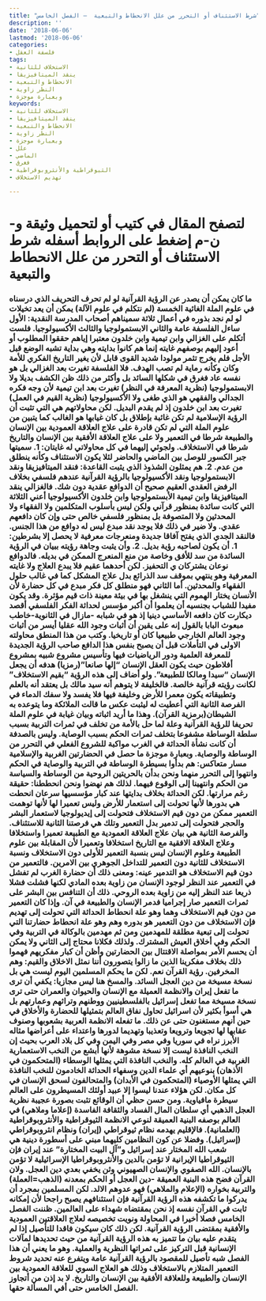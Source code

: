 ```yaml
---
title: "شرط الاستئناف أو التحرر من علل الانحطاط والتبعية  – الفصل الخامس"
description: ''
date: '2018-06-06'
lastmod: '2018-06-06'
categories:
- فلسفة العقل
tags:
- الاستخلاف للثانية
- ينقد الميتافيزيقا
- الانحطاط والتبعية
- النظر زاوية
- وبعبارة موجزة
keywords:
- الاستخلاف للثانية
- ينقد الميتافيزيقا
- الانحطاط والتبعية
- النظر زاوية
- وبعبارة موجزة
- علل
- الماضي
- فغرق
- الثيوقراطية والأنثروبوقراطية
- تهديم الاستخلاف

---
```

# **لتصفح المقال في كتيب أو لتحميل وثيقة و-ن-م إضغط على الروابط أسفله** **شرط الاستئناف أو التحرر من علل الانحطاط والتبعية**

### ما كان يمكن أن يصدر عن الرؤية القرآنية لو لم تحرف التحريف الذي درسناه في علوم الملة الغائية الخمسة (لم نتكلم في علوم الآلة) يمكن أن يعد تخيلات لو لم نجد بذوره في أعمال ثلاثة سميناهم أصحاب المدرسة النقدية: الأول ساءل الفلسفة عامة والثاني الابستمولوجيا والثالث الأكسيولوجيا. فلست أتكلم على الغزالي وابن تيمية وابن خلدون معتبرا إياهم حققوا المطلوب أو أعود إليهم بوصفهم غايته إنما هم كانوا بدايته وهي بداية تشبه الوضع قبل الأجل فلم يخرج تثمر مولودا شديد القوى قابل لأن يغير التاريخ الفكري للأمة وكان وكأنه رماية لم تصب الهدف. فلا الفلسفة تغيرت بعد الغزالي بل هو نفسه عاد فغرق في شكلها السائد بل وأكثر من ذلك ظن الكشف بديلا ولا الابستمولوجيا (نظرية المعرفة في النظر) تغيرت بعد ابن تيمية لأن وجه فكره الجدالي والفقهي هو الذي طغى ولا الأكسيولوجيا (نظرية القيم في العمل) تغيرت بعد ابن خلدون إذ لم يقدم البديل. لكن محاولاتهم هي التي تثبت أن الرؤية الإسلامية لم تكن غائبة بإطلاق بل كان غيابها هو الغالب كما يتبين من علوم الملة التي لم تكن قادرة على علاج العلاقة العمودية بين الإنسان والطبيعة شرطا في التعمير ولا على علاج العلاقة الأفقية بين الإنسان والتاريخ شرطا في الاستخلاف. ولجوئي إليهما في كل محاولاتي له غايتان: 1. سميتها جبر الكسور للوصل بين الماضي والحاضر لئلا يكون الاستئناف وكأنه ينطلق من عدم. 2. هم يمثلون الشذوذ الذي يثبت القاعدة: فنقد الميتافيزيقا ونقد الابستمولوجيا ونقد الأكسيولوجيا بالرؤية القرآنية عندهم فلسفي بخلاف الرفض العقدي العقيم صحيح أن الدوافع عقدية دون شك. فالغزالي ينقد الميتافيزيقا وابن تيمية الأبستمولوجيا وابن خلدون الأكسيولوجيا أعني الثلاثة التي كانت سائدة بمنظور قرآني ولكن ليس بأسلوب المتكلمين ولا الفقهاء ولا المحدثين ولا المتصوفة بل بمنظور فلسفي خالص حتى وإن كان دافعهم عقدي. ولا ضير في ذلك فلا يوجد نقد مبدع ليس له دوافع من هذا الجنس. فالنقد الجدي الذي يفتح آفاقا جديدة ومنعرجات معرفية لا يحصل إلا بشرطين: 1. أن يكون لصاحبه رؤية بديل. 2. وأن يثبت وجاهة رؤيته ببيان في الرؤية السائدة من سد للأفق وخاصة من منع المنعرج الممكن في بديله. فالدوافع نوعان يشتركان ي التحفيز. لكن أحدهما عقيم فلا يبدع العلاج ولا غايته المعرفية وهو ينتهي بموقف سد الذرائع بدل علاج المشكل كما في غالب حلول الفقهاء والمحدثين. أما الثاني فهو منطلق كل فكر مبدع في كل حضارة لأن الأنسان يختار الهموم التي ينشغل بها في بيئة معينة ذات قيم مؤثرة. وقد يكون مفيدا للشباب بجنسيه أن يعلموا أن أكبر مؤسس لحداثة الفكر الفلسفي أقصد ديكارت كان دافعه الأساسي دينيا إذ هو في شبابه -مازال في الثانوية-خاطب مبعوث البابا بالقول إنه على يقين أن أثبات وجود الله عقليا أيسر من أثبات وجود العالم الخارجي طبيعيا كان أو تاريخيا. وكتب من هذا المنطق محاولته الاولى في التأملات قبل أن يصبح بنفس هذا الدافع صاحب الرؤية الجديدة للمعرفة العلمية ودور الرياضيات فيها وتأسيس مشروع شبيه بمشروع أفلاطون حيث يكون العقل الإنسان “إلها صانعا”(رمزيا) هدفه أن يجعل الإنسان “سيدا ومالكا للطبيعة”. ولو أضاف إلى هذه الرؤية “بقيم الاستخلاف” لكانت رؤيته قرآنية خالصة. فالخليفة لا يتوهم أنه سيد مالك بل يعتقد أنه بالعلم وتطبيقاته يكون معمرا للأرض وخليفة فيها فلا يفسد ولا سفك الدماء في الفرصة الثانية التي أعطيت له ليثبت عكس ما قالت الملائكة وما يتوعده به الشيطان(برمزية القرآن). وهذا ما أريد اثباته وبيان غيابة في علوم الملة تحريفا للرؤية القرآنية وعلة لما حل بالأمة من تخلف في ثمرات التربية بسبب سلطة الوساطة مشفوعا بتخلف ثمرات الحكم بسبب الوصاية. وليس بالصدفة أن كانت نشأة الحداثة في الغرب مواكبة للشروع الفعلي في التحرر من الوساطة والوصاية. وبعبارة موجزة ما حصل في الحضارتين الغربية والإسلامية مسار متعاكس: هم بدأوا بسيطرة الوساطة في التربية والوصاية في الحكم وانتهوا إلى التحرر منهما ونحن بدأن بالحريتين الروحية من الوساطة والسياسة من الحكم وانتهينا إلى الوقوع فيهما. لذلك هم نهضوا ونحن انحططنا: حقيقة رغم مرارتها. لكن الحداثة بخلاف بدايتها عند كبار مؤسسيها سرعان انحطت هي بدورها لأنها تحولت إلى استعمار للأرض وليس تعميرا لها لأنها توهمت التعمير ممكن من دون قيم الاستخلاف فتحولت إلى إيديولوجيا لاستعمار البشر والحجر فتحولت إلى تدمير بدل التعمير وتلك هي فرصتنا الثانية للاستئناف. والفرصة الثانية هي بيان علاج العلاقة العمودية مع الطبيعة تعميرا واستخلافا وعلاج العلاقة الافقية مع التاريخ استخلافا وتعميرا لأن المقابلة بين علوم الطبيعة وعلوم الإنسان ليس بنسبة التعمير للأولى دون الاستخلاف ونسبة الاستخلاف للثانية دون التعمير للتداخل الجوهري بين الامرين. فالتعمير من دون قيم الاستخلاف هو التدمير عينه: ومعنى ذلك أن حضارة الغرب لم تفشل في التعمير عند النظر لوجود الإنسان من زاوية بعده المادي لكنها فشلت فشلا ذريعا عند النظر إليه من زاوية بعده الروحي. ذلك أن التنافس بين البشر على ثمرات التعمير صار إجراميا فدمر الإنسان والطبيعة في آن. وإذا كان التعمير من دون قيم الاستخلاف وهما وهو علة انحطاط الحداثة التي تحولت إلى تهديم فإن الاستخلاف من دون التعمير هو بدوره وهم وهو علة انحطاط حضارتنا التي تحولت إلى تبعية مطلقة للمهدمين ومن ثم مهدمين بالوكالة في التربية وفي الحكم وفي أخلاق العيش المشترك. ولذلك فكلانا محتاج إلى الثاني ولا يمكن أن يحسم الأمر بمواصلة الاقتتال بين الحضارتين وأظن أن كبار مفكريهم فهموا ذلك بخلاف مفكرينا الذين ما زالوا يتصورون أننا نمثل الاخلاق والقيم: وهم المخرفين. رؤية القرآن نعم. لكن ما يحكم المسلمين اليوم ليست هي بل نسخة مسيخة من دين العجل السائد. والمسخ هنا ليس مجازيا: يكفي أن ترى ما تفعل إيران والانظمة العميلة مع الإنسان والحيوان والعمران حتى ترى نسخة مسيخة مما تفعل إسرائيل بالفلسطينيين ووطنهم وتراثهم وعمارتهم بل هي أسوأ بكثير لأن اسرائيل تحاول نفاق العالم بتمثيلها للحضارة والأخلاق في حين أنهم مستغنون حتى عن ذلك. ما تفعله الانظمة العربية بشعوبها وصنوف عقابها لها تجويعا وترويعا وتعذيبا وتهديما لدورها واعتداء على أعراضها مثاله الأبرز نراه في سوريا وفي مصر وفي اليمن وفي كل بلاد العرب بحيث إن النخب النافذة ليست إلا نسخة مشوهة لأنها أبشع من النخب الاستعمارية الغربية في العالم كله. والنخب النافذة التي يمثلها الوسطاء (المتحكمون في الأذهان) بنوعيهم أي علماء الدين وسفهاء الحداثة الخادمون للنخب النافذة التي يمثلها الأوصياء (المتحكمون في الأبدان) والمتحالفون لسحق الإنسان في كل مكان. لكن هؤلاء عندنا ليسوا إلا عبيد أولئك المسيطرون على العالم سيطرة مافياوية. ومن حسن حظي أن الوقائع تثبت بصورة عجيبة نظرية العجل الذهبي أي سلطان المال الفساد والثقافة الفاسدة (إعلاما وملاهي) في العالم بوصفه البنية العميقة لنوعي الانظمة الثيوقراطية والأنثروبوقراطية (العلمانية). فالإقليم يهدمه نظام ثيوقراطي (إيران) ونظام انثروبوقراطي (إسرائيل). وفضلا عن كون النظامين كليهما مبني على أسطورة دينية هي شعب الله المختار عند إسرائيل و”آل البيت المختارة” عند إيران فإن الثيوقراطيا الإيرانية لا تؤمن بالدين والأنثروبوقراطيا الإسرائيلية لا تؤمن بالإنسان. الله الصفوي والإنسان الصهيوني وثن يخفي بعدي دين العجل. ولان القرآن فضح هذه البنية العميقة -دين العجل أو الحكم بمعدنه (الذهب=العملة) والتربية بخواره (الإعلام والملاهي) فهو عدوهم الالد. لكن المسلمين بمجرد أن يدركوا ما تكشفه هذه الرؤية القرآنية فإن استئنافهم يصبح راجحا لأن إمكانه ثابت في القرآن نفسه إذ نحن بمقتضاه شهداء على العالمين. ظننت الفصل الخامس فصلا أخيرا في المحاولة ونويت تخصيصه لعلاج العلاقتين العمودية والأفقية بمقتضى الرؤية القرآنية. لكن ذلك كان سيكون فاقدا للتأصيل إذا لم يتقدم عليه بيان ما تتميز به هذه الرؤية القرآنية من حيث تحديدها لمآلات الإنسانية قبل التركيز على ثمراتها النظرية والعملية. وهو ما يعني أن هذا الفصل شبه تأصيل للمقصود بالرؤية القرآنية عامة ويتفرع عنه تحديد شروط التعمير المتلازم بالاستخلاف وذلك هو العلاج السوي للعلاقة العمودية بين الإنسان والطبيعة وللعلاقة الأفقية بين الإنسان والتاريخ. لا بد إذن من أتجاوز الفصل الخامس حتى أفي المسألة حقها.

###